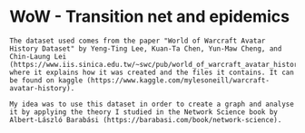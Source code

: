 # WoW - Transition net and epidemics



    The dataset used comes from the paper "World of Warcraft Avatar History Dataset" by Yeng-Ting Lee, Kuan-Ta Chen, Yun-Maw Cheng, and Chin-Laung Lei (https://www.iis.sinica.edu.tw/~swc/pub/world_of_warcraft_avatar_history.html) where it explains how it was created and the files it contains. It can be found on kaggle (https://www.kaggle.com/mylesoneill/warcraft-avatar-history).
    
    My idea was to use this dataset in order to create a graph and analyse it by applying the theory I studied in the Network Science book by Albert-László Barabási (https://barabasi.com/book/network-science).

